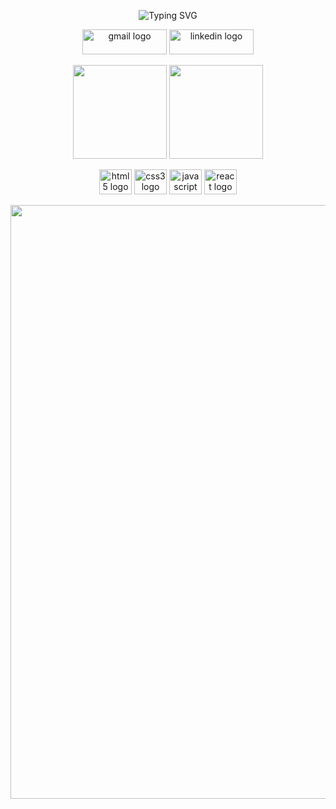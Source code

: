 <p align="center">
  <img src="https://readme-typing-svg.demolab.com?font=Lisu+Bosa&weight=700&size=40&duration=3500&pause=1000&color=D9DDF7&center=true&vCenter=true&repeat=true&width=670&height=80&lines=Ol%C3%A1%2C+mundo!!;Meu+Nome+%C3%A9+Washington;Sou+desenvolvedor+e+estudante+de+ADS" alt="Typing SVG">
</p>

<p align="center">
  <a href="mailto:washingtonlopes2003@gmail.com"><img src="https://img.shields.io/static/v1?message=Gmail&logo=gmail&label=&color=D14836&logoColor=white&labelColor=&style=for-the-badge" height="40" width="135" alt="gmail logo"></a>
  <a href="www.linkedin.com/in/washingtonlopess/"><img src="https://img.shields.io/static/v1?message=LinkedIn&logo=linkedin&label=&color=0077B5&logoColor=white&labelColor=&style=for-the-badge" height="40" width="135" alt="linkedin logo"></a>
  
</p>

<p align="center">
  <img height="150" src="https://github-readme-stats.vercel.app/api?username=washingtonlopesss&theme=transparent">
  <img height="150" src="https://github-readme-stats.vercel.app/api/top-langs?username=washingtonlopesss&layout=compact&langs_count=8&card_width=320&theme=transparent">
</p>

<p align="center">
  <img src="https://cdn.jsdelivr.net/gh/devicons/devicon/icons/html5/html5-original.svg" height="40" width="52" alt="html5 logo">
  <img src="https://cdn.jsdelivr.net/gh/devicons/devicon/icons/css3/css3-original.svg" height="40" width="52" alt="css3 logo">
  <img src="https://cdn.jsdelivr.net/gh/devicons/devicon/icons/javascript/javascript-original.svg" height="40" width="52" alt="javascript logo">
  <img src="https://cdn.jsdelivr.net/gh/devicons/devicon/icons/react/react-original.svg" height="40" width="52" alt="react logo">
</p>

<p align="center">
  <img src="https://raw.githubusercontent.com/andreasbm/readme/master/assets/lines/rainbow.png" width="950">
</p>
